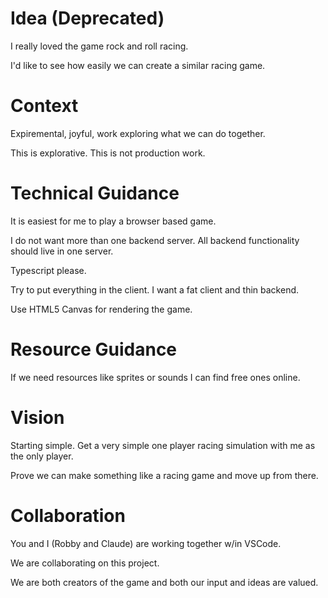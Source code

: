 # Idea (Deprecated)

I really loved the game rock and roll racing.

I'd like to see how easily we can create a similar racing game.

# Context

Expiremental, joyful, work exploring what we can do together.

This is explorative. This is not production work.

# Technical Guidance

It is easiest for me to play a browser based game.

I do not want more than one backend server. All backend functionality should live in one server.

Typescript please.

Try to put everything in the client. I want a fat client and thin backend.

Use HTML5 Canvas for rendering the game.

# Resource Guidance

If we need resources like sprites or sounds I can find free ones online.

# Vision

Starting simple. Get a very simple one player racing simulation with me as the only player.

Prove we can make something like a racing game and move up from there.

# Collaboration

You and I (Robby and Claude) are working together w/in VSCode.

We are collaborating on this project.

We are both creators of the game and both our input and ideas are valued.